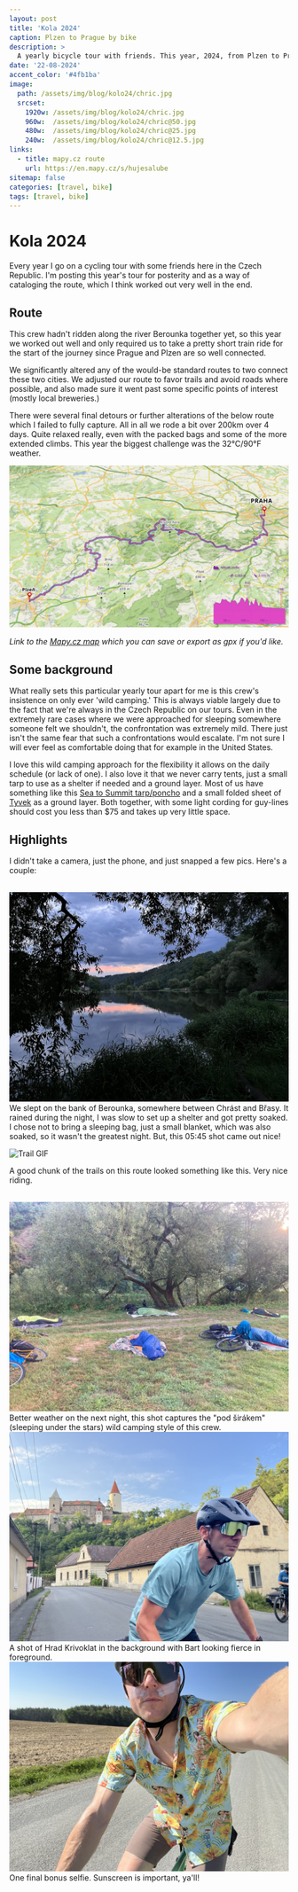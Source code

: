 ```yaml
---
layout: post
title: 'Kola 2024'
caption: Plzen to Prague by bike
description: >
  A yearly bicycle tour with friends. This year, 2024, from Plzen to Prague. 
date: '22-08-2024'
accent_color: '#4fb1ba'
image: 
  path: /assets/img/blog/kolo24/chric.jpg
  srcset: 
    1920w: /assets/img/blog/kolo24/chric.jpg
    960w:  /assets/img/blog/kolo24/chric@50.jpg
    480w:  /assets/img/blog/kolo24/chric@25.jpg
    240w:  /assets/img/blog/kolo24/chric@12.5.jpg
links:
  - title: mapy.cz route
    url: https://en.mapy.cz/s/hujesalube
sitemap: false
categories: [travel, bike]
tags: [travel, bike]
---
```


# Kola 2024

Every year I go on a cycling tour with some friends here in the Czech Republic. I'm posting this year's tour for posterity and as a way of cataloging the route, which I think worked out very well in the end. 

## Route

This crew hadn't ridden along the river Berounka together yet, so this year we worked out well and only required us to take a pretty short train ride for the start of the journey since Prague and Plzen are so well connected.

We significantly altered any of the would-be standard routes to two connect these two cities. We adjusted our route to favor trails and avoid roads where possible, and also made sure it went past some specific points of interest (mostly local breweries.)

There were several final detours or further alterations of the below route which I failed to fully capture. All in all we rode a bit over 200km over 4 days. Quite relaxed really, even with the packed bags and some of the more extended climbs. This year the biggest challenge was the 32°C/90°F weather. 

<picture>
  <source srcset="/assets/img/blog/kolo24/map@12.5.jpg" media="(max-width: 240px)">
  <source srcset="/assets/img/blog/kolo24/map@25.jpg" media="(max-width: 480px)">
  <source srcset="/assets/img/blog/kolo24/map@50.jpg" media="(max-width: 960px)">
  <source srcset="/assets/img/blog/kolo24/map.jpg" media="(max-width: 1920px)">
  <img src="/assets/img/blog/kolo24/map.jpg" alt="Kola 2024 Map">
</picture>

_Link to the [Mapy.cz map](https://en.mapy.cz/s/hujesalube) which you can save or export as gpx if you'd like._

## Some background

What really sets this particular yearly tour apart for me is this crew's insistence on only ever 'wild camping.' This is always viable largely due to the fact that we're always in the Czech Republic on our tours. Even in the extremely rare cases where we were approached for sleeping somewhere someone felt we shouldn't, the confrontation was extremely mild. There just isn't the same fear that such a confrontations would escalate. I'm not sure I will ever feel as comfortable doing that for example in the United States.

I love this wild camping approach for the flexibility it allows on the daily schedule (or lack of one). I also love it that we never carry tents, just a small tarp to use as a shelter if needed and a ground layer. Most of us have something like this [Sea to Summit tarp/poncho](https://seatosummit.eu/en-cz/products/nylon-tarp-poncho) and a small folded sheet of [Tyvek](https://www.dupont.com/brands/tyvek.html) as a ground layer. Both together, with some light cording for guy-lines should cost you less than $75 and takes up very little space.


## Highlights

I didn't take a camera, just the phone, and just snapped a few pics. Here's a couple:
<BR>
<BR>

<picture>
  <source srcset="/assets/img/blog/kolo24/berounka1@12.5.jpg" media="(max-width: 240px)">
  <source srcset="/assets/img/blog/kolo24/berounka1@25.jpg" media="(max-width: 480px)">
  <source srcset="/assets/img/blog/kolo24/berounka1@50.jpg" media="(max-width: 960px)">
  <source srcset="/assets/img/blog/kolo24/berounka1.jpg" media="(max-width: 1920px)">
  <img src="/assets/img/blog/kolo24/berounka1.jpg" alt="Kola 2024 Map">
</picture>
We slept on the bank of Berounka, somewhere between Chrást and Břasy. It rained during the night, I was slow to set up a shelter and got pretty soaked. I chose not to bring a sleeping bag, just a small blanket, which was also soaked, so it wasn't the greatest night. But, this 05:45 shot came out nice!

<BR>

![Trail GIF](/assets/img/blog/kolo24/trail.GIF)


A good chunk of the trails on this route looked something like this. Very nice riding. 

<BR>

<picture>
  <source srcset="/assets/img/blog/kolo24/podširákem@12.5.jpg" media="(max-width: 240px)">
  <source srcset="/assets/img/blog/kolo24/podširákem@25.jpg" media="(max-width: 480px)">
  <source srcset="/assets/img/blog/kolo24/podširákem@50.jpg" media="(max-width: 960px)">
  <source srcset="/assets/img/blog/kolo24/podširákem.jpg" media="(max-width: 1920px)">
  <img src="/assets/img/blog/kolo24/podširákem.jpg" alt="Kola 2024 Map">
</picture>
Better weather on the next night, this shot captures the "pod širákem" (sleeping under the stars) wild camping style of this crew.

<BR>

<picture>
  <source srcset="/assets/img/blog/kolo24/krivoklat@12.5.jpg" media="(max-width: 240px)">
  <source srcset="/assets/img/blog/kolo24/krivoklat@25.jpg" media="(max-width: 480px)">
  <source srcset="/assets/img/blog/kolo24/krivoklat@50.jpg" media="(max-width: 960px)">
  <source srcset="/assets/img/blog/kolo24/krivoklat.jpg" media="(max-width: 1920px)">
  <img src="/assets/img/blog/kolo24/krivoklat.jpg" alt="Kola 2024 Map">
</picture>
A shot of Hrad Krivoklat in the background with Bart looking fierce in foreground.

<BR>

<picture>
  <source srcset="/assets/img/blog/kolo24/selfik@12.5.jpg" media="(max-width: 240px)">
  <source srcset="/assets/img/blog/kolo24/selfik@25.jpg" media="(max-width: 480px)">
  <source srcset="/assets/img/blog/kolo24/selfik@50.jpg" media="(max-width: 960px)">
  <source srcset="/assets/img/blog/kolo24/selfik.jpg" media="(max-width: 1920px)">
  <img src="/assets/img/blog/kolo24/selfik.jpg" alt="Kola 2024 Map">
</picture>
One final bonus selfie. Sunscreen is important, ya'll!
